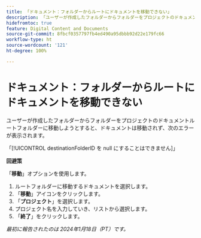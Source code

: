 ```yaml
---
title: 「ドキュメント：フォルダーからルートにドキュメントを移動できない」
description: 「ユーザーが作成したフォルダーからフォルダーをプロジェクトのドキュメントルートフォルダーに移動しようとすると、ドキュメントは移動されず、エラーが表示されます。」
hidefromtoc: true
feature: Digital Content and Documents
source-git-commit: 8fbcf0357797fb4ed490a95dbbb92d22e179fc66
workflow-type: ht
source-wordcount: '121'
ht-degree: 100%

---
```



# ドキュメント：フォルダーからルートにドキュメントを移動できない

ユーザーが作成したフォルダーからフォルダーをプロジェクトのドキュメントルートフォルダーに移動しようとすると、ドキュメントは移動されず、次のエラーが表示されます。

「[!UICONTROL destinationFolderlD を null にすることはできません]」

**回避策**

「**移動**」オプションを使用します。

1. ルートフォルダーに移動するドキュメントを選択します。
1. 「**移動**」アイコンをクリックします。
1. 「**プロジェクト**」を選択します。
1. プロジェクト名を入力していき、リストから選択します。
1. 「**終了**」をクリックします。

_最初に報告されたのは 2024年1月18日（PT）です。_
